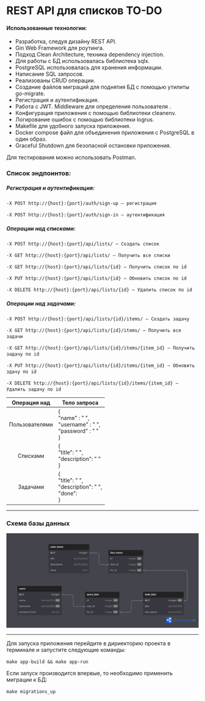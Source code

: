 # REST API для списков TO-DO 
    
#### Использованные технологии:
* Разработка, следуя дизайну REST API.
* Gin Web Framework для роутинга.
* Подход Clean Architecture, техника dependency injection.
* Для работы с БД использовалась библиотека sqlx.
* PostgreSQL использовалась для хранения информации.
* Написание SQL запросов.
* Реализованы CRUD операции.
* Создание файлов миграций для поднятия БД с помощью утилиты go-migrate.
* Регистрация и аутентификация.
* Работа с JWT. Middleware для определения пользователя .
* Конфигурация приложения с помощью библиотеки cleanenv.
* Логирование ошибок с помощью библиотеки logrus.
* Makefile для удобного запуска приложения.
* Docker compose файл для объединения приложения с PostgreSQL в один образ.
* Graceful Shutdown для безопасной остановки приложения.

Для тестирования можно использовать Postman.

### Список эндпоинтов:
##### Регистрация и аутентификация:
```
-X POST http://{host}:{port}/auth/sign-up — регистрация
```
```
-X POST http://{host}:{port}/auth/sign-in — аутентификация
```
##### Операции над списками:
```
-X POST http://{host}:{port}/api/lists/ — Создать список
```
```
-X GET http://{host}:{port}/api/lists/ — Получить все списки
```
```
-X GET http://{host}:{port}/api/lists/{id} — Получить список по id
```
```
-X PUT http://{host}:{port}/api/lists/{id} — Обновить список по id
```
```
-X DELETE http://{host}:{port}/api/lists/{id} — Удалить список по id
```
##### Операции над задачами:
```
-X POST http://{host}:{port}/api/lists/{id}/items/ — Создать задачу
```
```
-X GET http://{host}:{port}/api/lists/{id}/items/ — Получить все задачи
```
```
-X GET http://{host}:{port}/api/lists/{id}/items/{item_id} — Получить задачу по id
```
```
-X PUT http://{host}:{port}/api/lists/{id}/items/{item_id} — Обновить здачу по id
```
```
-X DELETE http://{host}:{port}/api/lists/{id}/items/{item_id} — Удалить задачу по id
```

<table>
    <thead>
        <tr>
            <th>Операция над</th>
            <th>Тело запроса</th>
        </tr>
    </thead>
    <tbody>
        <tr>
            <td rowspan=1 align="center">Пользователями</td>
            <td rowspan=1 align="left">{</br>
                                            "name" : " ", </br>
                                            "username" : " ", 
                                            </br>
                                            "password" : " "</br>
                                        }</td>
        </tr>
        <tr>
            <td align="center">Списками</td>
            <td align="left">{</br>
                                "title": " ",</br>
                                "description": " "</br>
                            }</td>
        </tr>
        <tr>
            <td rowspan=1 align="center">Задачами</td>
            <td align="left">{</br>
                                "title": " ",</br>
                                "description": " ",</br>
                                "done": </br>
                            }</td>
        </tr>
    </tbody>
</table>

---
### Схема базы данных
![REST API TODO DataBase Schema](docs/TODO.png)  

---
Для запуска приложения перейдите в дириекторию проекта в терминале и запустите следующие команды:
```
make app-build && make app-run
```

Если запуск производится впервые, то необходимо применить миграции к БД:
```
make migrations_up
```